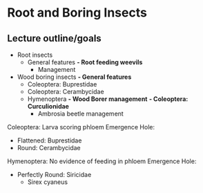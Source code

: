 # Root and Boring Insects
## Lecture outline/goals
- Root insects
	- General features
	**- Root feeding weevils**
		- Management
- Wood boring insects
	**- General features**
	- Coleoptera: Buprestidae
	- Coleoptera: Cerambycidae
	- Hymenoptera
	**- Wood Borer management**
	**- Coleoptera: Curculionidae**
		- Ambrosia beetle management




Coleoptera:
Larva scoring phloem
Emergence Hole:
- Flattened: Buprestidae
- Round: Cerambycidae


Hymenoptera:
No evidence of feeding in phloem
Emergence Hole:
- Perfectly Round: Siricidae
	- Sirex cyaneus